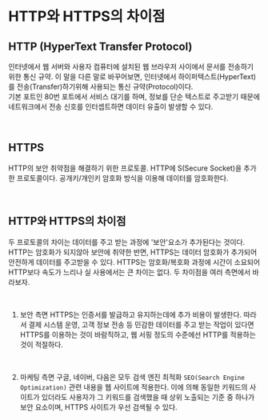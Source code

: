 # HTTP와 HTTPS의 차이점

## HTTP (HyperText Transfer Protocol)

인터넷에서 웹 서버와 사용자 컴퓨터에 설치된 웹 브라우저 사이에서 문서를 전송하기 위한 통신 규약. 이 말을 다른 말로 바꾸어보면, 인터넷에서 하이퍼텍스트(HyperText)를 전송(Transfer)하기위해 사용되는 통신 규약(Protocol)이다.
<br />
기본 포트인 80번 포트에서 서비스 대기를 하며,
정보를 단순 텍스트로 주고받기 때문에 네트워크에서 전송 신호를 인터셉트하면 데이터 유출이 발생할 수 있다.

<br />

## HTTPS

HTTP의 보안 취약점을 해결하기 위한 프로토콜. HTTP에 S(Secure Socket)을 추가한 프로토콜이다. 공개키/개인키 암호화 방식을 이용해 데이터를 암호화한다.

<br />

## HTTP와 HTTPS의 차이점

두 프로토콜의 차이는 데이터를 주고 받는 과정에 '보안'요소가 추가된다는 것이다.
HTTP는 암호화가 되지않아 보안에 취약한 반면, HTTPS는 데이터 암호화가 추가되어 안전하게 데이터를 주고받을 수 있다.
HTTPS는 암호화/복호화 과정에 시간이 소요되어 HTTP보다 속도가 느리나 실 사용에서는 큰 차이는 없다.
두 차이점을 여러 측면에서 바라보자.

<br />

1. 보안 측면
   HTTPS는 인증서를 발급하고 유지하는데에 추가 비용이 발생한다.
   따라서 결제 시스템 운영, 고객 정보 전송 등 민감한 데이터를 주고 받는 작업이 있다면 HTTPS를 이용하는 것이 바람직하고, 웹 서핑 정도의 수준에선 HTTP를 적용하는 것이 적절하다.

<br />

2. 마케팅 측면
   구글, 네이버, 다음은 모두 검색 엔진 최적화 `SEO(Search Engine Optimization)` 관련 내용을 웹 사이트에 적용한다. 이에 의해 동일한 키워드의 사이트가 있더라도 사용자가 그 키워드를 검색했을 때 상위 노출되는 기준 중 하나가 보안 요소이며, HTTPS 사이트가 우선 검색될 수 있다.
